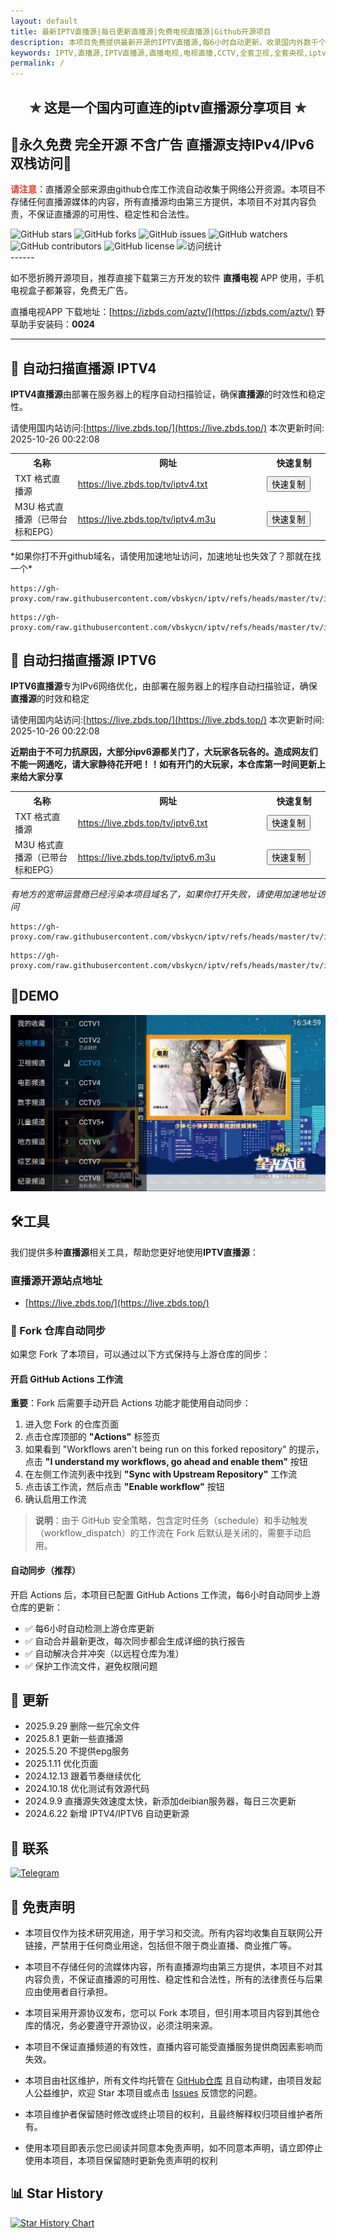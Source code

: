 ```yaml
---
layout: default
title: 最新IPTV直播源|每日更新直播源|免费电视直播源|Github开源项目
description: 本项目免费提供最新开源的IPTV直播源,每6小时自动更新。收录国内外数千个高清直播频道源,包括央视、卫视等频道。完全免费无广告,提供M3U/TXT格式,支持IPv4/IPv6双栈访问,支持EPG节目单及台标,可用于所有苹果、安卓4.0+系统的电视盒子、手机、和任何电脑等设备。
keywords: IPTV,直播源,IPTV直播源,直播电视,电视直播,CCTV,全套卫视,全套央视,iptv,iptv直播源,ipv4直播源,IPv6直播源,免费直播源,m3u8直播源,国内,直播电视app
permalink: /
---
```



<h2 align="center">✯ 这是一个国内可直连的iptv直播源分享项目 ✯</h2>

<h2>🔄永久免费 完全开源 不含广告 直播源支持IPv4/IPv6双栈访问🔄</h2>

<span style="color: #e03e2d;"><strong>请注意：</strong></span>直播源全部来源由github仓库工作流自动收集于网络公开资源。本项目不存储任何直播源媒体的内容，所有直播源均由第三方提供，本项目不对其内容负责，不保证直播源的可用性、稳定性和合法性。

<div class="badges-container">
    <img src="https://img.shields.io/github/stars/vbskycn/iptv?style=flat-square" alt="GitHub stars" />
    <img src="https://img.shields.io/github/forks/vbskycn/iptv?style=flat-square" alt="GitHub forks" />
    <img src="https://img.shields.io/github/issues/vbskycn/iptv?style=flat-square" alt="GitHub issues" />
    <img src="https://img.shields.io/github/watchers/vbskycn/iptv?style=flat-square" alt="GitHub watchers" />
    <img src="https://img.shields.io/github/contributors/vbskycn/iptv?style=flat-square" alt="GitHub contributors" />
    <img src="https://img.shields.io/github/license/vbskycn/iptv?style=flat-square" alt="GitHub license" />
    <img src="https://views.whatilearened.today/views/github/vbskycn/iptv.svg" alt="访问统计" />
</div>
------

如不愿折腾开源项目，推荐直接下载第三方开发的软件 **直播电视** APP 使用，手机电视盒子都兼容，免费无广告。

直播电视APP 下载地址：[https://izbds.com/aztv/](https://izbds.com/aztv/)    野草助手安装码：**0024**

------




<h2>📡 自动扫描直播源 IPTV4</h2>

<p><strong>IPTV4直播源</strong>由部署在服务器上的程序自动扫描验证，确保<strong>直播源</strong>的时效性和稳定性。</p>

请使用国内站访问:[https://live.zbds.top/](https://live.zbds.top/)  <!-- UPDATE_TIME_IPTV4 -->本次更新时间: 2025-10-26 00:22:08<!-- END_UPDATE_TIME_IPTV4 -->

<table>
  <colgroup>
    <col style="width: 20%;">
    <col style="width: 60%;">
    <col style="width: 20%;">
  </colgroup>
  <tr>
    <th>名称</th>
    <th>网址</th>
    <th>快速复制</th>
  </tr>
  <tr>
    <td>TXT 格式直播源</td>
    <td><a href="https://live.zbds.top/tv/iptv4.txt">https://live.zbds.top/tv/iptv4.txt</a></td>
    <td><button class="button" onclick="copyToClipboard('https://live.zbds.top/tv/iptv4.txt')">快速复制</button></td>
  </tr>
  <tr>
    <td>M3U 格式直播源（已带台标和EPG）</td>
    <td><a href="https://live.zbds.top/tv/iptv4.m3u">https://live.zbds.top/tv/iptv4.m3u</a></td>
    <td><button class="button" onclick="copyToClipboard('https://live.zbds.top/tv/iptv4.m3u')">快速复制</button></td>
  </tr>
</table>
*如果你打不开github域名，请使用加速地址访问，加速地址也失效了？那就在找一个*

```
https://gh-proxy.com/raw.githubusercontent.com/vbskycn/iptv/refs/heads/master/tv/iptv4.txt
```

```
https://gh-proxy.com/raw.githubusercontent.com/vbskycn/iptv/refs/heads/master/tv/iptv4.m3u
```




<h2>📡 自动扫描直播源 IPTV6</h2>

<p><strong>IPTV6直播源</strong>专为IPv6网络优化，由部署在服务器上的程序自动扫描验证，确保<strong>直播源</strong>的时效和稳定</p>

请使用国内站访问:[https://live.zbds.top/](https://live.zbds.top/)  <!-- UPDATE_TIME_IPTV6 -->本次更新时间: 2025-10-26 00:22:08<!-- END_UPDATE_TIME_IPTV6 -->

**近期由于不可力抗原因，大部分ipv6源都关门了，大玩家各玩各的。造成网友们不能一网通吃，请大家静待花开吧！！如有开门的大玩家，本仓库第一时间更新上来给大家分享**

<table>
  <colgroup>
    <col style="width: 20%;">
    <col style="width: 60%;">
    <col style="width: 20%;">
  </colgroup>
  <tr>
    <th>名称</th>
    <th>网址</th>
    <th>快速复制</th>
  </tr>
  <tr>
    <td>TXT 格式直播源</td>
    <td><a href="https://live.zbds.top/tv/iptv6.txt">https://live.zbds.top/tv/iptv6.txt</a></td>
    <td><button class="button" onclick="copyToClipboard('https://live.zbds.top/tv/iptv6.txt')">快速复制</button></td>
  </tr>
  <tr>
    <td>M3U 格式直播源（已带台标和EPG）</td>
    <td><a href="https://live.zbds.top/tv/iptv6.m3u">https://live.zbds.top/tv/iptv6.m3u</a></td>
    <td><button class="button" onclick="copyToClipboard('https://live.zbds.top/tv/iptv6.m3u')">快速复制</button></td>
  </tr>
</table>

*有地方的宽带运营商已经污染本项目域名了，如果你打开失败，请使用加速地址访问*

```
https://gh-proxy.com/raw.githubusercontent.com/vbskycn/iptv/refs/heads/master/tv/iptv6.txt
```

```
https://gh-proxy.com/raw.githubusercontent.com/vbskycn/iptv/refs/heads/master/tv/iptv6.m3u
```





<h2>💽DEMO</h2>

<p><img src="assets/demo.webp" alt="IPTV直播源演示截图 - 展示直播源列表和播放界面" title="IPTV直播源演示" loading="lazy" decoding="async" /></p>



<h2>🛠️工具</h2>

<p>我们提供多种<strong>直播源</strong>相关工具，帮助您更好地使用<strong>IPTV直播源</strong>：</p>



### 直播源开源站点地址

- [https://live.zbds.top/](https://live.zbds.top/)



### 🔄 Fork 仓库自动同步

如果您 Fork 了本项目，可以通过以下方式保持与上游仓库的同步：

#### 开启 GitHub Actions 工作流
**重要**：Fork 后需要手动开启 Actions 功能才能使用自动同步：

1. 进入您 Fork 的仓库页面
2. 点击仓库顶部的 **"Actions"** 标签页
3. 如果看到 "Workflows aren't being run on this forked repository" 的提示，点击 **"I understand my workflows, go ahead and enable them"** 按钮
4. 在左侧工作流列表中找到 **"Sync with Upstream Repository"** 工作流
5. 点击该工作流，然后点击 **"Enable workflow"** 按钮
6. 确认启用工作流

> **说明**：由于 GitHub 安全策略，包含定时任务（schedule）和手动触发（workflow_dispatch）的工作流在 Fork 后默认是关闭的，需要手动启用。

#### 自动同步（推荐）
开启 Actions 后，本项目已配置 GitHub Actions 工作流，每6小时自动同步上游仓库的更新：
- ✅ 每6小时自动检测上游仓库更新
- ✅ 自动合并最新更改，每次同步都会生成详细的执行报告
- ✅ 自动解决合并冲突（以远程仓库为准）
- ✅ 保护工作流文件，避免权限问题





<h2>📅 更新</h2>

- 2025.9.29 删除一些冗余文件
- 2025.8.1 更新一些直播源
- 2025.5.20 不提供epg服务
- 2025.1.11 优化页面
- 2024.12.13 跟着节奏继续优化
- 2024.10.18 优化测试有效源代码
- 2024.9.9 直播源失效速度太快，新添加deibian服务器，每日三次更新
- 2024.6.22 新增 IPTV4/IPTV6 自动更新源



<h2>💬 联系</h2>

<div class="contact-info">
    <a href="https://t.me/starkluistn98" target="_blank">
        <img src="https://img.shields.io/badge/Telegram-@starkluistn98-blue?style=flat-square&logo=telegram" alt="Telegram" />
    </a>
</div>


<h2>📝 免责声明</h2>

- 本项目仅作为技术研究用途，用于学习和交流。所有内容均收集自互联网公开链接，严禁用于任何商业用途，包括但不限于商业直播、商业推广等。

- 本项目不存储任何的流媒体内容，所有直播源均由第三方提供，本项目不对其内容负责，不保证直播源的可用性、稳定性和合法性，所有的法律责任与后果应由使用者自行承担。

- 本项目采用开源协议发布，您可以 Fork 本项目，但引用本项目内容到其他仓库的情况，务必要遵守开源协议，必须注明来源。

- 本项目不保证直播频道的有效性，直播内容可能受直播服务提供商因素影响而失效。

- 本项目由社区维护，所有文件均托管在 [GitHub仓库](https://github.com/vbskycn/iptv) 且自动构建，由项目发起人公益维护，欢迎 Star 本项目或点击 [Issues](https://github.com/vbskycn/iptv/issues/new/choose) 反馈您的问题。

- 本项目维护者保留随时修改或终止项目的权利，且最终解释权归项目维护者所有。

- 使用本项目即表示您已阅读并同意本免责声明，如不同意本声明，请立即停止使用本项目，本项目保留随时更新免责声明的权利

  

<h2>📊 Star History</h2>

[![Star History Chart](https://api.star-history.com/svg?repos=vbskycn/iptv&type=Date)](https://star-history.com/#vbskycn/iptv&Date)

